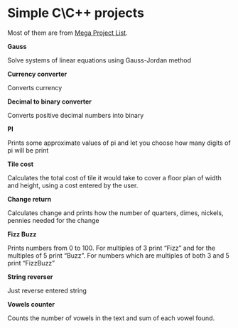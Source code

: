 # Simple C\C++ projects

Most of them are from [Mega Project List](https://github.com/karan/projects).

**Gauss**

Solve systems of linear equations using Gauss-Jordan method

**Currency converter**

Converts currency

**Decimal to binary converter**

Converts positive decimal numbers into binary

**PI**

Prints some approximate values of pi and let you choose how many digits of pi will be print 

**Tile cost**

Calculates the total cost of tile it would take to cover a floor plan of width and height, using a cost entered by the user.

**Change return**

Calculates change and prints how the number of quarters, dimes, nickels, pennies needed for the change 

**Fizz Buzz**

Prints numbers from 0 to 100. For multiples of 3 print “Fizz” and for the multiples of 5 print “Buzz”. For numbers which are multiples of both 3 and 5 print “FizzBuzz”

**String reverser**

Just reverse entered string

**Vowels counter**

Counts the number of vowels in the text and sum of each vowel found.